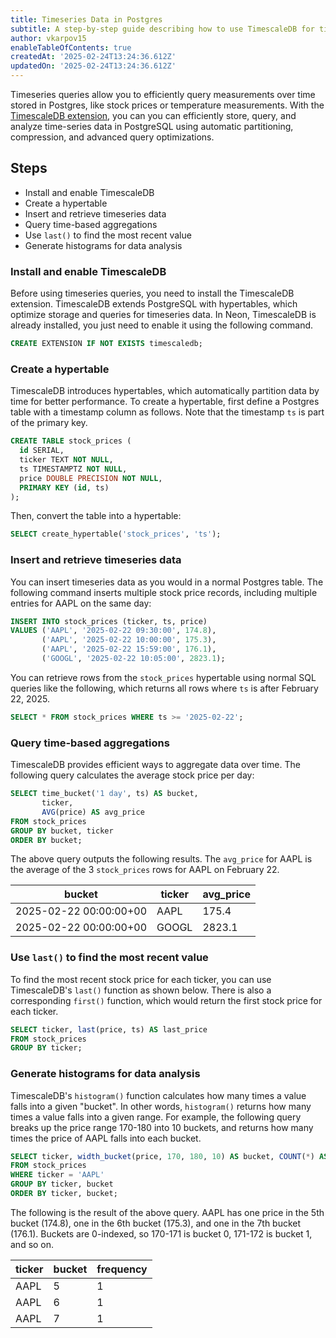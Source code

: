 ```yaml
---
title: Timeseries Data in Postgres
subtitle: A step-by-step guide describing how to use TimescaleDB for timeseries data in Postgres
author: vkarpov15
enableTableOfContents: true
createdAt: '2025-02-24T13:24:36.612Z'
updatedOn: '2025-02-24T13:24:36.612Z'
---
```


Timeseries queries allow you to efficiently query measurements over time stored in Postgres, like stock prices or temperature measurements.
With the [TimescaleDB extension](https://www.timescale.com/), you can you can efficiently store, query, and analyze time-series data in PostgreSQL using automatic partitioning, compression, and advanced query optimizations.

## Steps

* Install and enable TimescaleDB
* Create a hypertable
* Insert and retrieve timeseries data
* Query time-based aggregations
* Use `last()` to find the most recent value
* Generate histograms for data analysis

### Install and enable TimescaleDB

Before using timeseries queries, you need to install the TimescaleDB extension.
TimescaleDB extends PostgreSQL with hypertables, which optimize storage and queries for timeseries data.
In Neon, TimescaleDB is already installed, you just need to enable it using the following command.

```sql
CREATE EXTENSION IF NOT EXISTS timescaledb;
```

### Create a hypertable

TimescaleDB introduces hypertables, which automatically partition data by time for better performance.
To create a hypertable, first define a Postgres table with a timestamp column as follows.
Note that the timestamp `ts` is part of the primary key.

```sql
CREATE TABLE stock_prices (
  id SERIAL,
  ticker TEXT NOT NULL,
  ts TIMESTAMPTZ NOT NULL,
  price DOUBLE PRECISION NOT NULL,
  PRIMARY KEY (id, ts)
);
```

Then, convert the table into a hypertable:

```sql
SELECT create_hypertable('stock_prices', 'ts');
```

### Insert and retrieve timeseries data

You can insert timeseries data as you would in a normal Postgres table.
The following command inserts multiple stock price records, including multiple entries for AAPL on the same day:

```sql
INSERT INTO stock_prices (ticker, ts, price)
VALUES ('AAPL', '2025-02-22 09:30:00', 174.8),
       ('AAPL', '2025-02-22 10:00:00', 175.3),
       ('AAPL', '2025-02-22 15:59:00', 176.1),
       ('GOOGL', '2025-02-22 10:05:00', 2823.1);
```

You can retrieve rows from the `stock_prices` hypertable using normal SQL queries like the following, which returns all rows where `ts` is after February 22, 2025.

```sql
SELECT * FROM stock_prices WHERE ts >= '2025-02-22';
```

### Query time-based aggregations

TimescaleDB provides efficient ways to aggregate data over time.
The following query calculates the average stock price per day:

```sql
SELECT time_bucket('1 day', ts) AS bucket,
       ticker,
       AVG(price) AS avg_price
FROM stock_prices
GROUP BY bucket, ticker
ORDER BY bucket;
```

The above query outputs the following results.
The `avg_price` for AAPL is the average of the 3 `stock_prices` rows for AAPL on February 22.

| bucket                 | ticker | avg_price |
|------------------------|--------|-----------|
| 2025-02-22 00:00:00+00 | AAPL   | 175.4     |
| 2025-02-22 00:00:00+00 | GOOGL  | 2823.1    |

### Use `last()` to find the most recent value

To find the most recent stock price for each ticker, you can use TimescaleDB's `last()` function as shown below.
There is also a corresponding `first()` function, which would return the first stock price for each ticker.

```sql
SELECT ticker, last(price, ts) AS last_price
FROM stock_prices
GROUP BY ticker;
```

### Generate histograms for data analysis

TimescaleDB's `histogram()` function calculates how many times a value falls into a given "bucket".
In other words, `histogram()` returns how many times a value falls into a given range.
For example, the following query breaks up the price range 170-180 into 10 buckets, and returns how many times the price of AAPL falls into each bucket.

```sql
SELECT ticker, width_bucket(price, 170, 180, 10) AS bucket, COUNT(*) AS frequency
FROM stock_prices
WHERE ticker = 'AAPL'
GROUP BY ticker, bucket
ORDER BY ticker, bucket;
```

The following is the result of the above query.
AAPL has one price in the 5th bucket (174.8), one in the 6th bucket (175.3), and one in the 7th bucket (176.1).
Buckets are 0-indexed, so 170-171 is bucket 0, 171-172 is bucket 1, and so on.

| ticker | bucket | frequency |
|--------|--------|-----------|
| AAPL   | 5      | 1         |
| AAPL   | 6      | 1         |
| AAPL   | 7      | 1         |
